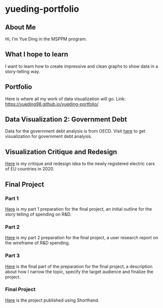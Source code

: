 # yueding-portfolio
## About Me
Hi, I'm Yue Ding in the MSPPM program. 

## What I hope to learn
I want to learn how to create impressive and clean graphs to show data in a story-telling way. 

## Portfolio
Here is where all my work of data visualization will go. Link: https://yueding98.github.io/yueding-portfolio/

## Data Visualization 2: Government Debt
Data for the government debt analysis is from OECD. Visit [here](dataviz2.md) to get visualization for government debt analysis.

## Visualization Critique and Redesign
[Here](viz_critic_redesign.md) is my critique and redesign idea to the newly registered electric cars of EU countries in 2020.

## Final Project 

### Part 1
[Here](project_part1_yueding.md) is my part 1 preparation for the final project, an initial outline for the story telling of spending on R&D. 

### Part 2
[Here](final_part2.md) is my part 2 preparation for the final project, a user research report on the wireframe of R&D spending. 

### Part 3
[Here](final_part3.md) is the final part of the preparation for the final project, a description about how I narrow the topic, specify the target audience and finalize the project. 

### Final Project
[Here](https://carnegiemellon.shorthandstories.com/r-d-in-china-now-and-future/index.html) is the project published using Shorthand. 
